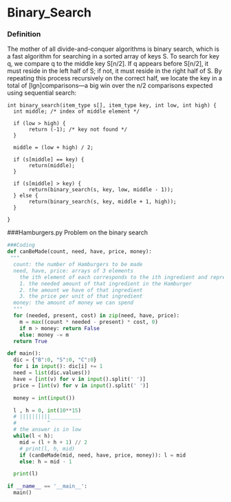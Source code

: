 # Binary_Search


### Definition 

The mother of all divide-and-conquer algorithms is binary search, which is a
fast algorithm for searching in a sorted array of keys S. To search for key q, we
compare q to the middle key S\[n/2\]. If q appears before S\[n/2\], it must reside
in the left half of S; if not, it must reside in the right half of S. By repeating
this process recursively on the correct half, we locate the key in a total of 
\[lgn\]comparisons—a big win over the n/2 comparisons expected using sequential search:
```binary_search
int binary_search(item_type s[], item_type key, int low, int high) {
  int middle; /* index of middle element */

  if (low > high) {
       return (-1); /* key not found */
  }

  middle = (low + high) / 2;

  if (s[middle] == key) {
       return(middle);
  }
  
  if (s[middle] > key) {
       return(binary_search(s, key, low, middle - 1));
  } else {
       return(binary_search(s, key, middle + 1, high));
  }
  
}
```


###Hamburgers.py
Problem on the binary  search




```python
###Coding
def canBeMade(count, need, have, price, money):
 """
  count: the number of Hamburgers to be made
  need, have, price: arrays of 3 elements
    the ith element of each corresponds to the ith ingredient and represents
    1. the needed amount of that ingredient in the Hamburger
    2. the amount we have of that ingredient
    3. the price per unit of that ingredient
  money: the amount of money we can spend
  """
  for (needed, present, cost) in zip(need, have, price):
    m = max((count * needed - present) * cost, 0)
    if m > money: return False
    else: money -= m
  return True

def main():
  dic = {"B":0, "S":0, "C":0}
  for i in input(): dic[i] += 1
  need = list(dic.values())
  have = [int(v) for v in input().split(' ')]
  price = [int(v) for v in input().split(' ')]

  money = int(input())

  l , h = 0, int(10**15)
  # ||||||||||__________
  #          ^
  # the answer is in low
  while(l < h):
    mid = (l + h + 1) // 2
    # print(l, h, mid)
    if (canBeMade(mid, need, have, price, money)): l = mid
    else: h = mid - 1

  print(l)

if __name__ == '__main__':
  main()

```
